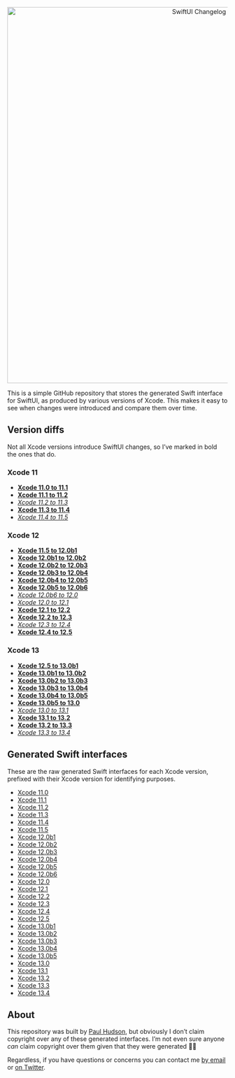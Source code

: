 
<p align="center">
    <img src="https://www.hackingwithswift.com/files/swiftui-changelog/swiftui-changelog.png" alt="SwiftUI Changelog" width="861" />
</p>

This is a simple GitHub repository that stores the generated Swift interface for SwiftUI, as produced by various versions of Xcode. This makes it easy to see when changes were introduced and compare them over time.


## Version diffs

Not all Xcode versions introduce SwiftUI changes, so I’ve marked in bold the ones that do.

### Xcode 11
* **[Xcode 11.0 to 11.1](https://github.com/twostraws/swiftui-changelog/commit/0fcd6f98b4c311828795ff4854644cdd11e15f04)**
* **[Xcode 11.1 to 11.2](https://github.com/twostraws/swiftui-changelog/commit/477c43560bf80a14ce5ab56cd674bf8c93f8a07d)**
* *[Xcode 11.2 to 11.3](https://github.com/twostraws/swiftui-changelog/commit/cef31bba0621e5183fe1c921d8dfa5f01ea94c91)*
* **[Xcode 11.3 to 11.4](https://github.com/twostraws/swiftui-changelog/commit/feb0cc9bc7f472f14d7f936f3b2491a56d0306c6)**
* *[Xcode 11.4 to 11.5](https://github.com/twostraws/swiftui-changelog/commit/5deacc020d7f629f1379964ccf93ed34dde0113d)*

### Xcode 12
* **[Xcode 11.5 to 12.0b1](https://github.com/twostraws/swiftui-changelog/commit/9cf769ef0f4ce045568a9d4c8a5850bb0ec6486d)**
* **[Xcode 12.0b1 to 12.0b2](https://github.com/twostraws/swiftui-changelog/commit/ab900a64918673e3b54c2803de3193c038cdb8c5)**
* **[Xcode 12.0b2 to 12.0b3](https://github.com/twostraws/swiftui-changelog/commit/46d9834a66cf1adb623cfb6ac9941e2ef04d8ddb)**
* **[Xcode 12.0b3 to 12.0b4](https://github.com/twostraws/swiftui-changelog/commit/68cea1ce3960b3af567f5dc745c0b4822a8d4a34)**
* **[Xcode 12.0b4 to 12.0b5](https://github.com/twostraws/swiftui-changelog/commit/c75b70cf3785024ae1f4a74cd478f08f87128a36)**
* **[Xcode 12.0b5 to 12.0b6](https://github.com/twostraws/swiftui-changelog/commit/f56e7e55afbadb197a2e5cc24d4ece8f45823f8c)**
* *[Xcode 12.0b6 to 12.0](https://github.com/twostraws/swiftui-changelog/commit/02de8832839811318fe40845b997b8f853029b1d)*
* *[Xcode 12.0 to 12.1](https://github.com/twostraws/swiftui-changelog/commit/af839e9af4677f005d75d8246621b2b59798106f)*
* **[Xcode 12.1 to 12.2](https://github.com/twostraws/swiftui-changelog/commit/55c405a4c39e1e01c4e79de1816cad048429b692)**
* **[Xcode 12.2 to 12.3](https://github.com/twostraws/swiftui-changelog/commit/dbe3d13414d2766ac71730fc78b29adc91bc9ef6)**
* *[Xcode 12.3 to 12.4](https://github.com/twostraws/swiftui-changelog/commit/09a86d6185df486c2f427acc8eacc0c3b3fd7377)*
* **[Xcode 12.4 to 12.5](https://github.com/twostraws/swiftui-changelog/commit/e76bb0f0dc6fdd80f7a7edcd19ab051768aa38cd)**

### Xcode 13
* **[Xcode 12.5 to 13.0b1](https://github.com/twostraws/swiftui-changelog/commit/b0bc31a06d40766eee1a71b7a4b85010a180d020)**
* **[Xcode 13.0b1 to 13.0b2](https://github.com/twostraws/swiftui-changelog/commit/69b75897198917c42bceabca52065c8139c1c9ff)**
* **[Xcode 13.0b2 to 13.0b3](https://github.com/twostraws/swiftui-changelog/commit/177e8c99f8064fec2daeb0660ca6cf6e6ac85d53)**
* **[Xcode 13.0b3 to 13.0b4](https://github.com/twostraws/swiftui-changelog/commit/5b546cd274fd7b831874e39de435b19a64f09479)**
* **[Xcode 13.0b4 to 13.0b5](https://github.com/twostraws/swiftui-changelog/commit/d50a78020d1169a388623cfe647d0c5ad94a5533)**
* **[Xcode 13.0b5 to 13.0](https://github.com/twostraws/swiftui-changelog/commit/b0f63dcce4b90ddfaadfda00ed836c5f46be5406)**
* *[Xcode 13.0 to 13.1](https://github.com/twostraws/swiftui-changelog/commit/7165407fcbf97adb103744504b3df129f8cbf742)*
* **[Xcode 13.1 to 13.2](https://github.com/twostraws/swiftui-changelog/commit/5b1a088873393019415df9297d0667bf536c720e)**
* **[Xcode 13.2 to 13.3](https://github.com/twostraws/swiftui-changelog/commit/9f65b885fb22cbb8260f72577fbf3c02449b73cf)**
* *[Xcode 13.3 to 13.4](https://github.com/twostraws/swiftui-changelog/commit/3fbbba448e46d952b9269d0023f588c905157bf8)*


## Generated Swift interfaces

These are the raw generated Swift interfaces for each Xcode version, prefixed with their Xcode version for identifying purposes.

* [Xcode 11.0](https://github.com/twostraws/swiftui-changelog/blob/b3516702a0e1882ac7ed14108d935edc0ac3d3f8/generated-interface.swift)
* [Xcode 11.1](https://github.com/twostraws/swiftui-changelog/blob/0fcd6f98b4c311828795ff4854644cdd11e15f04/generated-interface.swift)
* [Xcode 11.2](https://github.com/twostraws/swiftui-changelog/blob/477c43560bf80a14ce5ab56cd674bf8c93f8a07d/generated-interface.swift)
* [Xcode 11.3](https://github.com/twostraws/swiftui-changelog/blob/cef31bba0621e5183fe1c921d8dfa5f01ea94c91/generated-interface.swift)
* [Xcode 11.4](https://github.com/twostraws/swiftui-changelog/blob/feb0cc9bc7f472f14d7f936f3b2491a56d0306c6/generated-interface.swift)
* [Xcode 11.5](https://github.com/twostraws/swiftui-changelog/blob/5deacc020d7f629f1379964ccf93ed34dde0113d/generated-interface.swift)
* [Xcode 12.0b1](https://github.com/twostraws/swiftui-changelog/blob/9cf769ef0f4ce045568a9d4c8a5850bb0ec6486d/generated-interface.swift)
* [Xcode 12.0b2](https://github.com/twostraws/swiftui-changelog/blob/ab900a64918673e3b54c2803de3193c038cdb8c5/generated-interface.swift)
* [Xcode 12.0b3](https://github.com/twostraws/swiftui-changelog/blob/46d9834a66cf1adb623cfb6ac9941e2ef04d8ddb/generated-interface.swift)
* [Xcode 12.0b4](https://github.com/twostraws/swiftui-changelog/blob/68cea1ce3960b3af567f5dc745c0b4822a8d4a34/generated-interface.swift)
* [Xcode 12.0b5](https://github.com/twostraws/swiftui-changelog/blob/c75b70cf3785024ae1f4a74cd478f08f87128a36/generated-interface.swift)
* [Xcode 12.0b6](https://github.com/twostraws/swiftui-changelog/blob/f56e7e55afbadb197a2e5cc24d4ece8f45823f8c/generated-interface.swift)
* [Xcode 12.0](https://github.com/twostraws/swiftui-changelog/blob/02de8832839811318fe40845b997b8f853029b1d/generated-interface.swift)
* [Xcode 12.1](https://github.com/twostraws/swiftui-changelog/blob/af839e9af4677f005d75d8246621b2b59798106f/generated-interface.swift)
* [Xcode 12.2](https://github.com/twostraws/swiftui-changelog/blob/55c405a4c39e1e01c4e79de1816cad048429b692/generated-interface.swift)
* [Xcode 12.3](https://github.com/twostraws/swiftui-changelog/blob/dbe3d13414d2766ac71730fc78b29adc91bc9ef6/generated-interface.swift)
* [Xcode 12.4](https://github.com/twostraws/swiftui-changelog/blob/09a86d6185df486c2f427acc8eacc0c3b3fd7377/generated-interface.swift)
* [Xcode 12.5](https://github.com/twostraws/swiftui-changelog/blob/e76bb0f0dc6fdd80f7a7edcd19ab051768aa38cd/generated-interface.swift)
* [Xcode 13.0b1](https://github.com/twostraws/swiftui-changelog/blob/b0bc31a06d40766eee1a71b7a4b85010a180d020/generated-interface.swift)
* [Xcode 13.0b2](https://github.com/twostraws/swiftui-changelog/blob/69b75897198917c42bceabca52065c8139c1c9ff/generated-interface.swift)
* [Xcode 13.0b3](https://github.com/twostraws/swiftui-changelog/blob/177e8c99f8064fec2daeb0660ca6cf6e6ac85d53/generated-interface.swift)
* [Xcode 13.0b4](https://github.com/twostraws/swiftui-changelog/blob/5b546cd274fd7b831874e39de435b19a64f09479/generated-interface.swift)
* [Xcode 13.0b5](https://github.com/twostraws/swiftui-changelog/blob/d50a78020d1169a388623cfe647d0c5ad94a5533/generated-interface.swift)
* [Xcode 13.0](https://github.com/twostraws/swiftui-changelog/blob/b0f63dcce4b90ddfaadfda00ed836c5f46be5406/generated-interface.swift)
* [Xcode 13.1](https://github.com/twostraws/swiftui-changelog/blob/7165407fcbf97adb103744504b3df129f8cbf742/generated-interface.swift)
* [Xcode 13.2](https://github.com/twostraws/swiftui-changelog/blob/5b1a088873393019415df9297d0667bf536c720e/generated-interface.swift)
* [Xcode 13.3](https://github.com/twostraws/swiftui-changelog/blob/9f65b885fb22cbb8260f72577fbf3c02449b73cf/generated-interface.swift)
* [Xcode 13.4](https://github.com/twostraws/swiftui-changelog/blob/3fbbba448e46d952b9269d0023f588c905157bf8/generated-interface.swift)


## About

This repository was built by [Paul Hudson](https://twitter.com/twostraws), but obviously I don’t claim copyright over any of these generated interfaces. I’m not even sure anyone *can* claim copyright over them given that they were generated 🤷‍♂️ 

Regardless, if you have questions or concerns you can contact me [by email](mailto:paul@hackingwithswift.com) or [on Twitter](https://twitter.com/twostraws).

